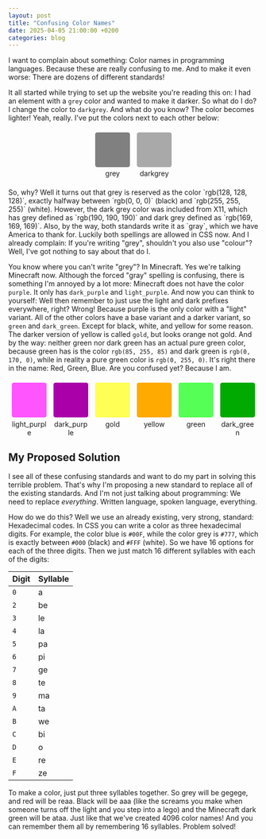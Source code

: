 ```yaml
---
layout: post
title: "Confusing Color Names"
date: 2025-04-05 21:00:00 +0200
categories: blog
---
```


I want to complain about something: Color names in programming languages. Because these are really confusing to me. And to make it even worse: There are dozens of different standards!

It all started while trying to set up the website you're reading this on: I had an element with a `grey` color and wanted to make it darker. So what do I do? I change the color to `darkgrey`. And what do you know? The color becomes lighter! Yeah, really. I've put the colors next to each other below:
<div style="display: flex; flex-direction: row; justify-content: center; margin: 1.5em 0;">
    <div style="width: 5em;">
        <div style="width: 5em; height: 5em; background-color: grey; border-radius: .3em;"></div>
        <div style="text-align: center; margin-top: .3em;">grey</div>
    </div>
    <div style="width: 5em; margin-left: 1em;">
        <div style="width: 5em; height: 5em; background-color: darkgrey; border-radius: .3em;"></div>
        <div style="text-align: center; margin-top: .3em;">darkgrey</div>
    </div>
</div>
So, why? Well it turns out that grey is reserved as the color `rgb(128, 128, 128)`, exactly halfway between `rgb(0, 0, 0)` (black) and `rgb(255, 255, 255)` (white). However, the dark grey color was included from X11, which has grey defined as `rgb(190, 190, 190)` and dark grey defined as `rgb(169, 169, 169)`. Also, by the way, both standards write it as `gray`, which we have America to thank for. Luckily both spellings are allowed in CSS now. And I already complain: If you're writing "grey", shouldn't you also use "colour"? Well, I've got nothing to say about that do I.

You know where you can't write "grey"? In Minecraft. Yes we're talking Minecraft now. Although the forced "gray" spelling is confusing, there is something I'm annoyed by a lot more: Minecraft does not have the color `purple`. It only has `dark_purple` and `light_purple`. And now you can think to yourself: Well then remember to just use the light and dark prefixes everywhere, right? Wrong! Because purple is the only color with a "light" variant. All of the other colors have a base variant and a darker variant, so `green` and `dark_green`. Except for black, white, and yellow for some reason. The darker version of yellow is called `gold`, but looks orange not gold. And by the way: neither green nor dark green has an actual pure green color, because green has is the color `rgb(85, 255, 85)` and dark green is `rgb(0, 170, 0)`, while in reality a pure green color is `rgb(0, 255, 0)`. It's right there in the name: Red, Green, Blue. Are you confused yet? Because I am.

<div style="display: flex; flex-direction: row; justify-content: center; margin: 1.5em 0;">
    <div style="width: 5em;">
        <div style="width: 5em; height: 5em; background-color: #FF55FF; border-radius: .3em;"></div>
        <div style="text-align: center; margin-top: .3em;">light_purple</div>
    </div>
    <div style="width: 5em; margin-left: 1em;">
        <div style="width: 5em; height: 5em; background-color: #AA00AA; border-radius: .3em;"></div>
        <div style="text-align: center; margin-top: .3em;">dark_purple</div>
    </div>
    <div style="width: 5em; margin-left: 1em;">
        <div style="width: 5em; height: 5em; background-color: #FFFF55; border-radius: .3em;"></div>
        <div style="text-align: center; margin-top: .3em;">gold</div>
    </div>
    <div style="width: 5em; margin-left: 1em;">
        <div style="width: 5em; height: 5em; background-color: #FFAA00; border-radius: .3em;"></div>
        <div style="text-align: center; margin-top: .3em;">yellow</div>
    </div>
    <div style="width: 5em; margin-left: 1em;">
        <div style="width: 5em; height: 5em; background-color: #55FF55; border-radius: .3em;"></div>
        <div style="text-align: center; margin-top: .3em;">green</div>
    </div>
    <div style="width: 5em; margin-left: 1em;">
        <div style="width: 5em; height: 5em; background-color: #00AA00; border-radius: .3em;"></div>
        <div style="text-align: center; margin-top: .3em;">dark_green</div>
    </div>
</div>

## My Proposed Solution

I see all of these confusing standards and want to do my part in solving this terrible problem. That's why I'm proposing a new standard to replace all of the existing standards. And I'm not just talking about programming: We need to replace *everything*. Written language, spoken language, everything.

How do we do this? Well we use an already existing, very strong, standard: Hexadecimal codes. In CSS you can write a color as three hexadecimal digits. For example, the color blue is `#00F`, while the color grey is `#777`, which is exactly between `#000` (black) and `#FFF` (white). So we have 16 options for each of the three digits. Then we just match 16 different syllables with each of the digits:

| Digit | Syllable |
| --- | --- |
| `0` | a |
| `2` | be |
| `3` | le |
| `4` | la |
| `5` | pa |
| `6` | pi |
| `7` | ge |
| `8` | te |
| `9` | ma |
| `A` | ta |
| `B` | we |
| `C` | bi |
| `D` | o |
| `E` | re |
| `F` | ze |

To make a color, just put three syllables together. So grey will be gegege, and red will be reaa. Black will be aaa (like the screams you make when someone turns off the light and you step into a lego) and the Minecraft dark green will be ataa. Just like that we've created 4096 color names! And you can remember them all by remembering 16 syllables. Problem solved!